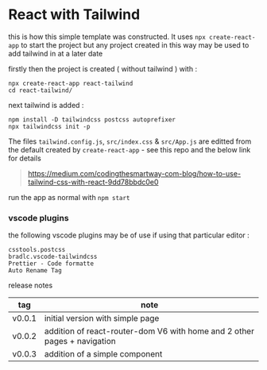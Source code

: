 # React with Tailwind

this is how this simple template was constructed. It uses `npx create-react-app` to start the project but any project created in this way may be used to add tailwind in at a later date

firstly then the project is created ( without tailwind ) with :

```
npx create-react-app react-tailwind
cd react-tailwind/
```

next tailwind is added :

```
npm install -D tailwindcss postcss autoprefixer
npx tailwindcss init -p
```

The files `tailwind.config.js`, `src/index.css` & `src/App.js` are editted from the default created by `create-react-app` - see this repo and the below link for details

> https://medium.com/codingthesmartway-com-blog/how-to-use-tailwind-css-with-react-9dd78bbdc0e0

run the app as normal with `npm start`

### vscode plugins

the following vscode plugins may be of use if using that particular editor :

```
csstools.postcss
bradlc.vscode-tailwindcss
Prettier - Code formatte
Auto Rename Tag
```

release notes

| tag    | note                                                                     |
|--------|--------------------------------------------------------------------------|
| v0.0.1 | initial version with simple page                                         |
| v0.0.2 | addition of react-router-dom V6 with home and 2 other pages + navigation |
| v0.0.3 | addition of a simple component                                           |
